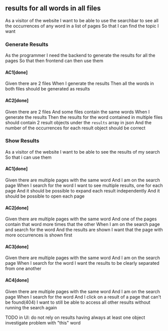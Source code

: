 ## results for all words in all files
As a visitor of the website
I want to be able to use the searchbar to see all the occurrences of any word in a list of pages
So that I can find the topic I want

### Generate Results
As the programmer
I need the backend to generate the results for all the pages
So that then frontend can then use them

#### AC1[done]
Given there are 2 files
When I generate the results
Then all the words in both files should be generated as results

#### AC2[done]
Given there are 2 files
And some files contain the same words
When I generate the results
Then the results for the word contained in multiple files should contain 2 result objects under the `results` array in json
And the number of the occurrences for each result object should be correct


### Show Results
As a visitor of the website
I want to be able to see the results of my search
So that i can use them

#### AC1[done]
Given there are multiple pages with the same word
And I am on the search page
When I search for the word
I want to see multiple results, one for each page
And it should be possible to expand each result independently
And it should be possible to open each page

#### AC2[done]
Given there are multiple pages with the same word
And one of the pages contain that word more times that the other
When I am on the search page and search for the word
And the results are shown
I want that the page with more occurrences is shown first

#### AC3[done]
Given there are multiple pages with the same word
And I am on the search page
When I search for the word
I want the results to be clearly separated from one another

#### AC4[done]
Given there are multiple pages with the same word
And I am on the search page
When I search for the word
And I click on a result of a page that can't be found(404)
I want to still be able to access all other results without running the search again

TODO in UI:
do not rely on results having always at least one object
investigate problem with "this" word
